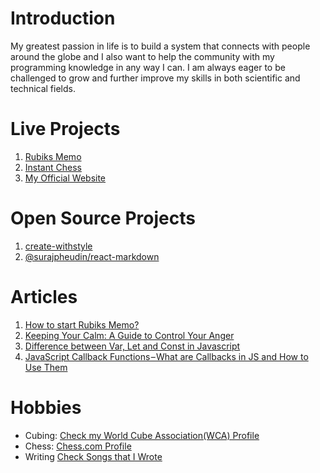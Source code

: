 # Introduction
My greatest passion in life is to build a system that connects with people around the globe and I also want to help the community with my programming knowledge in any way I can. I am always eager to be challenged to grow and further improve my skills in both scientific and technical fields. 

# Live Projects
1. [Rubiks Memo](https://rubiks-memo.surajpheudin.com)
2. [Instant Chess](https://instantchess.org/)
3. [My Official Website](https://www.surajpheudin.com/)

# Open Source Projects
1. [create-withstyle](https://www.npmjs.com/package/create-withstyle)
2. [@surajpheudin/react-markdown](https://www.npmjs.com/package/@surajpheudin/react-markdown)

# Articles
1. [How to start Rubiks Memo?](https://www.surajpheudin.com/articles/how-to-start-rubiks-memo)
2. [Keeping Your Calm: A Guide to Control Your Anger](https://www.surajpheudin.com/articles/keeping-your-calm-a-guide-to-control-your-anger)
3. [Difference between Var, Let and Const in Javascript](https://www.surajpheudin.com/articles/difference-between-var-let-and-const-in-javascript)
4. [JavaScript Callback Functions – What are Callbacks in JS and How to Use Them](https://www.surajpheudin.com/articles/javascript-callback-functions)


# Hobbies

- Cubing: [Check my World Cube Association(WCA) Profile](https://www.worldcubeassociation.org/persons/2017PHEU01)
- Chess: [Chess.com Profile](https://www.chess.com/member/suraj_pheudin)
- Writing [Check Songs that I Wrote](https://www.youtube.com/@SurajPheudinMusic)

